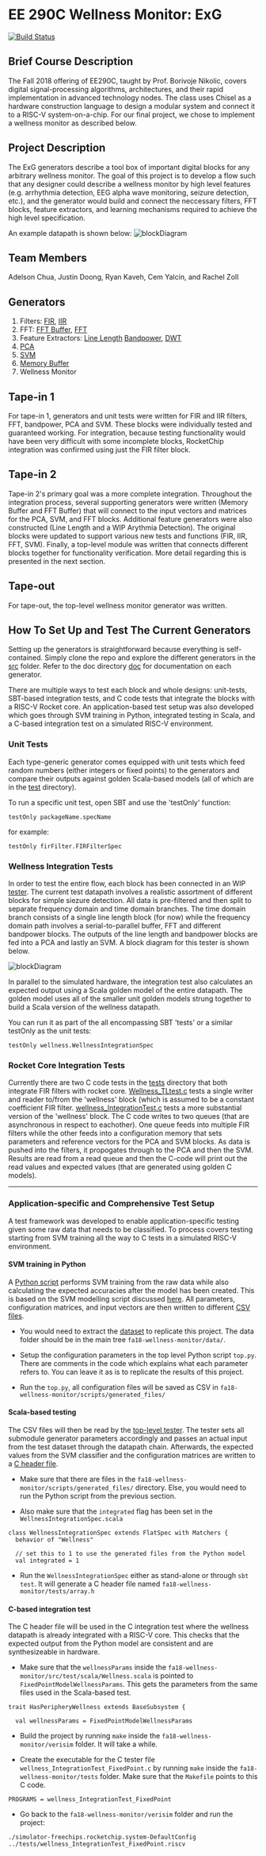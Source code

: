 # EE 290C Wellness Monitor: ExG

[![Build Status](https://travis-ci.org/ucberkeley-ee290c/fa18-wellness-monitor.svg?branch=master)](https://travis-ci.org/ucberkeley-ee290c/fa18-wellness-monitor)

## Brief Course Description
The Fall 2018 offering of EE290C, taught by Prof. Borivoje Nikolic, covers digital signal-processing algorithms, architectures, and their rapid implementation in advanced technology nodes. The class uses Chisel as a hardware construction language to design a modular system and connect it to a RISC-V system-on-a-chip. For our final project, we chose to implement a wellness monitor as described below.

## Project Description
The ExG generators describe a tool box of important digital blocks for any arbitrary wellness monitor. The goal of this project is to develop a flow such that any designer could describe a wellness monitor by high level features (e.g. arrhythmia detection, EEG alpha wave monitoring, seizure detection, etc.), and the generator would build and connect the neccessary filters, FFT blocks, feature extractors, and learning mechanisms required to achieve the high level specification.

An example datapath is shown below:
![blockDiagram](doc/images/exgBlockDiagram.png)

## Team Members
Adelson Chua, Justin Doong, Ryan Kaveh, Cem Yalcin, and Rachel Zoll

## Generators
1) Filters:
[FIR](https://github.com/ucberkeley-ee290c/fa18-wellness-monitor/blob/master/doc/firFilter.md), 
[IIR](https://github.com/ucberkeley-ee290c/fa18-wellness-monitor/blob/master/doc/iir.md)
2) FFT:
[FFT Buffer](https://github.com/ucberkeley-ee290c/fa18-wellness-monitor/blob/master/doc/fftbuffer.md), [FFT](https://github.com/ucberkeley-ee290c/fa18-wellness-monitor/blob/master/doc/fft.md)
3) Feature Extractors:
[Line Length](https://github.com/ucberkeley-ee290c/fa18-wellness-monitor/blob/master/doc/linelength.md)
[Bandpower](https://github.com/ucberkeley-ee290c/fa18-wellness-monitor/blob/master/doc/bandpower.md),
[DWT](https://github.com/ucberkeley-ee290c/fa18-wellness-monitor/blob/master/doc/dwt.md)
4) [PCA](https://github.com/ucberkeley-ee290c/fa18-wellness-monitor/blob/master/doc/pca.md)
5) [SVM](https://github.com/ucberkeley-ee290c/fa18-wellness-monitor/blob/master/doc/svm.md)
6) [Memory Buffer](https://github.com/ucberkeley-ee290c/fa18-wellness-monitor/tree/master/doc)
7) Wellness Monitor

## Tape-in 1
For tape-in 1, generators and unit tests were written for FIR and IIR filters, FFT, bandpower, PCA and SVM. These blocks were individually tested and guaranteed working. For integration, because testing functionality would have been very difficult with some incomplete blocks, RocketChip integration was confirmed using just the FIR filter block.

## Tape-in 2
Tape-in 2's primary goal was a more complete integration. Throughout the integration process, several supporting generators were written (Memory Buffer and FFT Buffer) that will connect to the input vectors and matrices for the PCA, SVM, and FFT blocks. Additional feature generators were also constructed (Line Length and a WIP Arythmia Detection). The original blocks were updated to support various new tests and functions (FIR, IIR, FFT, SVM). Finally, a top-level module was written that connects different blocks together for functionality verification. More detail regarding this is presented in the next section.

## Tape-out
For tape-out, the top-level wellness monitor generator was written.

## How To Set Up and Test The Current Generators
Setting up the generators is straightforward because everything is self-contained. Simply clone the repo and explore the different generators in the [src](https://github.com/ucberkeley-ee290c/fa18-wellness-monitor/tree/master/src/main/scala) folder. Refer to the doc directory [doc](https://github.com/ucberkeley-ee290c/fa18-wellness-monitor/tree/master/doc) for documentation on each generator.

There are multiple ways to test each block and whole designs: unit-tests, SBT-based integration tests, and C code tests that integrate the blocks with a RISC-V Rocket core. An application-based test setup was also developed which goes through SVM training in Python, integrated testing in Scala, and a C-based integration test on a simulated RISC-V environment.

### Unit Tests
Each type-generic generator comes equipped with unit tests which feed random numbers (either integers or fixed points) to the generators and compare their outputs against golden Scala-based models (all of which are in the [test](https://github.com/ucberkeley-ee290c/fa18-wellness-monitor/tree/master/src/test/scala) directory). 

To run a specific unit test, open SBT and use the 'testOnly' function:

```
testOnly packageName.specName
```
for example:
```
testOnly firFilter.FIRFilterSpec
```

### Wellness Integration Tests
In order to test the entire flow, each block has been connected in an WIP [tester](https://github.com/ucberkeley-ee290c/fa18-wellness-monitor/blob/master/src/test/scala/WellnessIntegrationTester.scala). The current test datapath involves a realistic assortment of different blocks for simple siezure detection. All data is pre-filtered and then split to separate frequency domain and time domain branches. The time domain branch consists of a single line length block (for now) while the frequency domain path involves a serial-to-parallel buffer, FFT and different bandpower blocks. The outputs of the line length and bandpower blocks are fed into a PCA and lastly an SVM. A block diagram for this tester is shown below.

![blockDiagram](doc/images/testBlockDiagram.png)

In parallel to the simulated hardware, the integration test also calculates an expected output using a Scala golden model of the entire datapath. The golden model uses all of the smaller unit golden models strung together to build a Scala version of the wellness datapath. 

You can run it as part of the all encompassing SBT 'tests' or a similar testOnly as the unit tests:
```
testOnly wellness.WellnessIntegrationSpec
```

### Rocket Core Integration Tests
Currently there are two C code tests in the [tests](https://github.com/ucberkeley-ee290c/fa18-wellness-monitor/tree/master/tests) directory that both integrate FIR filters with rocket core. [Wellness_TLtest.c](https://github.com/ucberkeley-ee290c/fa18-wellness-monitor/blob/master/tests/wellness_TLtest.c) tests a single writer and reader to/from the 'wellness' block (which is assumed to be a constant coefficient FIR filter. [wellness_IntegrationTest.c](https://github.com/ucberkeley-ee290c/fa18-wellness-monitor/blob/master/tests/wellness_IntegrationTest.c) tests a more substantial version of the 'wellness' block. The C code writes to two queues (that are asynchronous in respect to eachother). One queue feeds into multiple FIR filters while the other feeds into a configuration memory that sets parameters and reference vectors for the PCA and SVM blocks. As data is pushed into the filters, it propogates through to the PCA and then the SVM. Results are read from a read queue and then the C-code will print out the read values and expected values (that are generated using golden C models).

---

### Application-specific and Comprehensive Test Setup
A test framework was developed to enable application-specific testing given some raw data that needs to be classified. To process covers testing starting from SVM training all the way to C tests in a simulated RISC-V environment.

#### SVM training in Python
A [Python script](https://github.com/ucberkeley-ee290c/fa18-wellness-monitor/tree/master/scripts/top.py) performs SVM training from the raw data while also calculating the expected accuracies after the model has been created. This is based on the SVM modelling script discussed [here](https://github.com/ucberkeley-ee290c/fa18-wellness-monitor/tree/master/doc/svm_tutorial.md). All parameters, configuration matrices, and input vectors are then written to different [CSV files](https://github.com/ucberkeley-ee290c/fa18-wellness-monitor/tree/master/scripts/generated_files).

* You would need to extract the [dataset](https://github.com/ucberkeley-ee290c/fa18-wellness-monitor/tree/master/data.zip) to replicate this project. The data folder should be in the main tree ``fa18-wellness-monitor/data/``.

* Setup the configuration parameters in the top level Python script ``top.py``. There are comments in the code which explains what each parameter refers to. You can leave it as is to replicate the results of this project.

* Run the ``top.py``, all configuration files will be saved as CSV in ``fa18-wellness-monitor/scripts/generated_files/``

#### Scala-based testing
The CSV files will then be read by the [top-level tester](https://github.com/ucberkeley-ee290c/fa18-wellness-monitor/blob/master/src/test/scala/WellnessIntegrationTester.scala). The tester sets all submodule generator parameters accordingly and passes an actual input from the test dataset through the datapath chain. Afterwards, the expected values from the SVM classifier and the configuration matrices are written to a [C header file](https://github.com/ucberkeley-ee290c/fa18-wellness-monitor/blob/master/tests/arrays.h).

* Make sure that there are files in the ``fa18-wellness-monitor/scripts/generated_files/`` directory. Else, you would need to run the Python script from the previous section.

* Also make sure that the ``integrated`` flag has been set in the ``WellnessIntegrationSpec.scala``

```
class WellnessIntegrationSpec extends FlatSpec with Matchers {
  behavior of "Wellness"

  // set this to 1 to use the generated files from the Python model
  val integrated = 1
```

* Run the ``WellnessIntegrationSpec`` either as stand-alone or through ``sbt test``. It will generate a C header file named ``fa18-wellness-monitor/tests/array.h``

#### C-based integration test
The C header file will be used in the C integration test where the wellness datapath is already integrated with a RISC-V core. This checks that the expected output from the Python model are consistent and are synthesizeable in hardware.

* Make sure that the ``wellnessParams`` inside the ``fa18-wellness-monitor/src/test/scala/Wellness.scala`` is pointed to ``FixedPointModelWellnessParams``. This gets the parameters from the same files used in the Scala-based test.

```
trait HasPeripheryWellness extends BaseSubsystem {

  val wellnessParams = FixedPointModelWellnessParams
```

* Build the project by running ``make`` inside the ``fa18-wellness-monitor/verisim`` folder. It will take a while. 

* Create the executable for the C tester file ``wellness_IntegrationTest_FixedPoint.c`` by running ``make`` inside the ``fa18-wellness-monitor/tests`` folder. Make sure that the ``Makefile`` points to this C code.

```
PROGRAMS = wellness_IntegrationTest_FixedPoint
```

* Go back to the ``fa18-wellness-monitor/verisim`` folder and run the project:

```
./simulator-freechips.rocketchip.system-DefaultConfig ../tests/wellness_IntegrationTest_FixedPoint.riscv 
```

